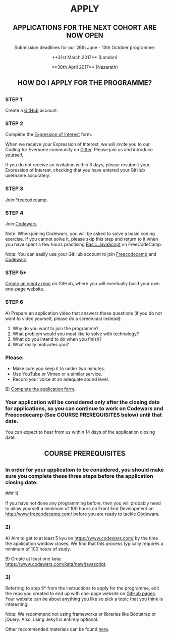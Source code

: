 <h1 align='center'>APPLY</h1>

<h2 align='center'>APPLICATIONS FOR THE NEXT COHORT ARE NOW OPEN</h2>

<p align='center'>Submission deadlines for our 26th June - 13th October programme:</p>

<p align='center'>**31st March 2017** (London)</p>
<p align='center'>**30th April 2017** (Nazareth)</p>

<h2 align='center'> HOW DO I APPLY FOR THE PROGRAMME?<h2>

### STEP 1

  Create a [GitHub](https://www.github.com) account.

### STEP 2

  Complete the [Expression of Interest](http://www.foundersandcoders.com/apply/interest.html) form.


  When we receive your Expression of Interest, we will invite you to our Coding for Everyone community on [Gitter](https://gitter.im/codingforeveryone). Please join us and introduce yourself.

  If you do not receive an invitation within 3 days, please resubmit your Expression of Interest, checking that you have entered your GitHub username accurately.

### STEP 3

  Join [Freecodecamp](http://www.freecodecamp.com/).

### STEP 4

  Join [Codewars](https://www.codewars.com/).

  Note: When joining Codewars, you will be asked to solve a basic coding exercise. If you cannot solve it, please skip this step and return to it when you have spent a few hours practising [Basic JavaScript](https://www.freecodecamp.com/map-aside#nested-collapseBasicJavaScript) on FreeCodeCamp.

  Note: You can easily use your GitHub account to join [Freecodecamp](http://www.freecodecamp.com/) and [Codewars](https://www.codewars.com/).

### STEP 5*

  [Create an empty repo](https://help.github.com/articles/create-a-repo/) on GitHub, where you will eventually build your own one-page website.

### STEP 6

  A) Prepare an application video that answers these questions (if you do not want to video yourself, please do a screencast instead):

  1. Why do you want to join the programme?
  2. What problem would you most like to solve with technology?
  3. What do you intend to do when you finish?
  4. What really motivates you?

### Please:
  * Make sure you keep it to under two minutes.
  * Use YouTube or Vimeo or a similar service.
  * Record your voice at an adequate sound level.


  B) [Complete the application form](https://goo.gl/ENPIlD).

  <h3>Your application will be considered only after the closing date for applications, so you can continue to work on Codewars and Freecodecamp (See COURSE PREREQUISITES below) until that date.</h3>

  You can expect to hear from us within 14 days of the application closing date.

<h2 align='center'>COURSE PREREQUISITES<h2>
<h3> In order for your application to be considered, you should make sure you complete these three steps before the application closing date.</h3>
### 1)

  If you have not done any programming before, then you will probably need to allow yourself a minimum of 100 hours on Front End Development on http://www.freecodecamp.com/ before you are ready to tackle Codewars.

### 2)

  A) Aim to get to at least 5 kyu on https://www.codewars.com/ by the time the application window closes. We find that this process typically requires a minimum of 100 hours of study.

  B) Create at least one kata: https://www.codewars.com/kata/new/javascript.

### 3)

  Referring to step 5* from the instructions to apply for the programme, edit the repo you created to end up with one-page website on [GitHub pages](https://pages.github.com/). Your website can be about anything you like so pick a topic that you think is interesting!

  Note: We recommend not using frameworks or libraries like Bootstrap or jQuery. Also, using Jekyll is entirely optional.

  Other recommended materials can be found [here](https://github.com/foundersandcoders/recommended-materials).
